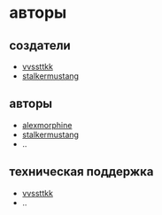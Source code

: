 # авторы

## создатели

- [vvssttkk](https://github.com/vvssttkk)
- [stalkermustang](https://github.com/stalkermustang)

## авторы

- [alexmorphine](https://github.com/alexmorphine)
- [stalkermustang](https://github.com/stalkermustang)
- ..

## техническая поддержка

- [vvssttkk](https://github.com/vvssttkk)
- ..
